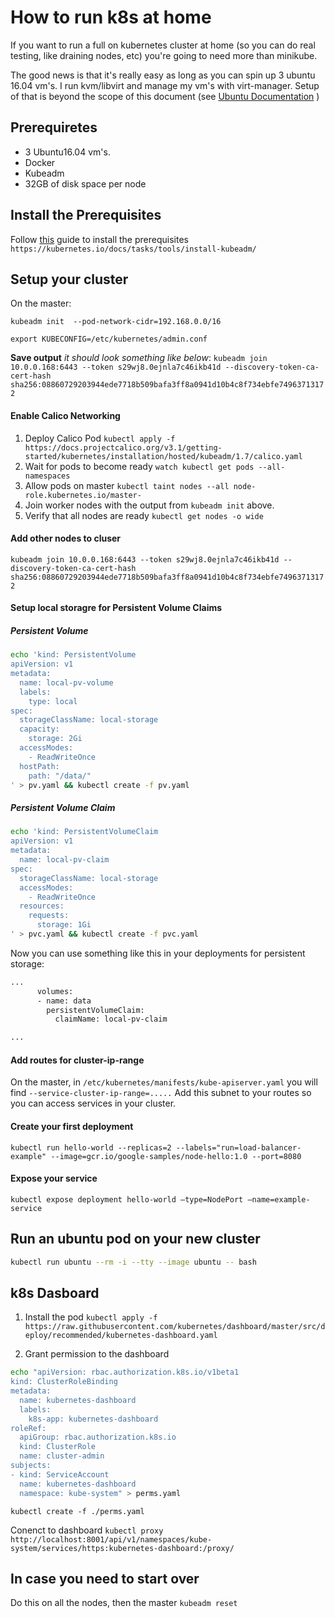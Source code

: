 # How to run k8s at home
 If you want to run a full on kubernetes cluster at home (so you can do real testing, like draining nodes, etc) you're going to need more than minikube. 
 
 The good news is that it's really easy as long as you can spin up 3 ubuntu 16.04 vm's. I run kvm/libvirt and manage my vm's with virt-manager. Setup of that is beyond the scope of this document (see [Ubuntu Documentation](https://help.ubuntu.com/community/KVM/Installation) )
 
## Prerequiretes
- 3 Ubuntu16.04 vm's.
- Docker
- Kubeadm
- 32GB of disk space per node
 
 
## Install the  Prerequisites
Follow [this](https://kubernetes.io/docs/tasks/tools/install-kubeadm/) guide to install the prerequisites
```https://kubernetes.io/docs/tasks/tools/install-kubeadm/```


## Setup your cluster
On the master:

`kubeadm init  --pod-network-cidr=192.168.0.0/16`

`export KUBECONFIG=/etc/kubernetes/admin.conf`

 **Save output** *it should look something like below*: 
 `kubeadm join 10.0.0.168:6443 --token s29wj8.0ejnla7c46ikb41d --discovery-token-ca-cert-hash sha256:08860729203944ede7718b509bafa3ff8a0941d10b4c8f734ebfe74963713172`

#### Enable Calico Networking
1. Deploy Calico Pod
`kubectl apply -f https://docs.projectcalico.org/v3.1/getting-started/kubernetes/installation/hosted/kubeadm/1.7/calico.yaml`
2. Wait for pods to become ready
`watch kubectl get pods --all-namespaces`
3. Allow pods on master
`kubectl taint nodes --all node-role.kubernetes.io/master-`
4. Join worker nodes with the output from `kubeadm init` above.
5. Verify that all nodes are ready
`kubectl get nodes -o wide`

#### Add other nodes to cluser
`kubeadm join 10.0.0.168:6443 --token s29wj8.0ejnla7c46ikb41d --discovery-token-ca-cert-hash sha256:08860729203944ede7718b509bafa3ff8a0941d10b4c8f734ebfe74963713172`

#### Setup local storagre for Persistent Volume Claims
##### Persistent Volume
```sh
echo 'kind: PersistentVolume
apiVersion: v1
metadata:
  name: local-pv-volume
  labels:
    type: local
spec:
  storageClassName: local-storage 
  capacity:
    storage: 2Gi
  accessModes:
    - ReadWriteOnce
  hostPath:
    path: "/data/"
' > pv.yaml && kubectl create -f pv.yaml
```
##### Persistent Volume Claim
```sh
echo 'kind: PersistentVolumeClaim
apiVersion: v1
metadata:
  name: local-pv-claim
spec:
  storageClassName: local-storage 
  accessModes:
    - ReadWriteOnce
  resources:
    requests:
      storage: 1Gi
' > pvc.yaml && kubectl create -f pvc.yaml
```
Now you can use something like this in your deployments for persistent storage:
```sh
...
      volumes:
      - name: data
        persistentVolumeClaim:
          claimName: local-pv-claim

...
```

#### Add routes for cluster-ip-range
On the master, in `/etc/kubernetes/manifests/kube-apiserver.yaml` you will find `--service-cluster-ip-range=.....` 
Add this subnet to your routes so you can access services in your cluster.

#### Create your first deployment
`kubectl run hello-world --replicas=2 --labels="run=load-balancer-example" --image=gcr.io/google-samples/node-hello:1.0 --port=8080`

#### Expose your service
`kubectl expose deployment hello-world –type=NodePort –name=example-service`

## Run an ubuntu pod on your new cluster
```sh
kubectl run ubuntu --rm -i --tty --image ubuntu -- bash
```

## k8s Dasboard
1. Install the pod
`kubectl apply -f https://raw.githubusercontent.com/kubernetes/dashboard/master/src/deploy/recommended/kubernetes-dashboard.yaml`

2. Grant permission to the dashboard
```sh
echo "apiVersion: rbac.authorization.k8s.io/v1beta1
kind: ClusterRoleBinding
metadata:
  name: kubernetes-dashboard
  labels:
    k8s-app: kubernetes-dashboard
roleRef:
  apiGroup: rbac.authorization.k8s.io
  kind: ClusterRole
  name: cluster-admin
subjects:
- kind: ServiceAccount
  name: kubernetes-dashboard
  namespace: kube-system" > perms.yaml
```
`kubectl create -f ./perms.yaml`

Conenct to dashboard
`kubectl proxy`
`http://localhost:8001/api/v1/namespaces/kube-system/services/https:kubernetes-dashboard:/proxy/`


## In case you need to start over
Do this on all the nodes, then the master
`kubeadm reset`
